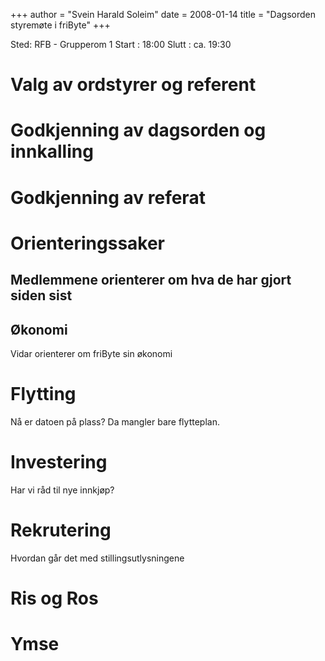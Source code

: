 +++
author = "Svein Harald Soleim"
date = 2008-01-14
title = "Dagsorden styremøte i friByte"
+++


Sted: RFB - Grupperom 1 Start : 18:00 Slutt : ca. 19:30

# Valg av ordstyrer og referent

# Godkjenning av dagsorden og innkalling

# Godkjenning av referat

# Orienteringssaker

## Medlemmene orienterer om hva de har gjort siden sist

## Økonomi

Vidar orienterer om friByte sin økonomi

# Flytting

Nå er datoen på plass? Da mangler bare flytteplan.

# Investering

Har vi råd til nye innkjøp?

# Rekrutering

Hvordan går det med stillingsutlysningene

# Ris og Ros

# Ymse
